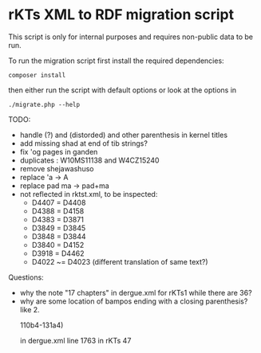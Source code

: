 # rKTs XML to RDF migration script

This script is only for internal purposes and requires non-public data to be run.

To run the migration script first install the required dependencies:

```
composer install
```

then either run the script with default options or look at the options in

```
./migrate.php --help
```

TODO:
- handle (?) and (distorded) and other parenthesis in kernel titles
- add missing shad at end of tib strings?
- fix 'og pages in ganden
- duplicates : W10MS11138 and W4CZ15240
- remove shejawashuso
- replace 'a -> A
- replace pad ma -> pad+ma
- not reflected in rktst.xml, to be inspected:
  - D4407 = D4408
  - D4388 = D4158
  - D4383 = D3871
  - D3849 = D3845
  - D3848 = D3844
  - D3840 = D4152
  - D3918 = D4462
  - D4022 ~= D4023 (different translation of same text?)

Questions:
- why the note "17 chapters" in dergue.xml for rKTs1 while there are 36?
- why are some location of bampos ending with a closing parenthesis? like <bampo>2.<p>110b4-131a4)</p></bampo> in dergue.xml line 1763 in rKTs 47
